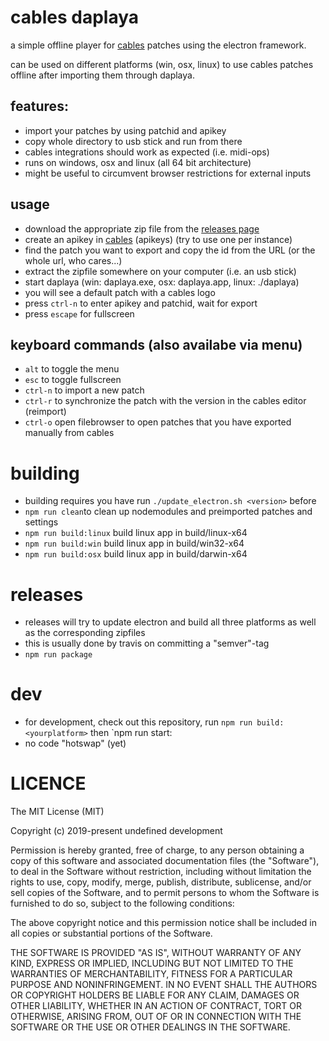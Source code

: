 # cables daplaya

a simple offline player for [cables](https://cables.gl) patches using the electron framework.

can be used on different platforms (win, osx, linux) to use cables patches offline after importing them through daplaya.

## features:
* import your patches by using patchid and apikey
* copy whole directory to usb stick and run from there
* cables integrations should work as expected (i.e. midi-ops)
* runs on windows, osx and linux (all 64 bit architecture)
* might be useful to circumvent browser restrictions for external inputs

## usage
* download the appropriate zip file from the [releases page](https://github.com/cables-gl/cables-daplaya/releases)
* create an apikey in [cables](https://cables.gl/settings) (apikeys) (try to use one per instance)
* find the patch you want to export and copy the id from the URL (or the whole url, who cares...)
* extract the zipfile somewhere on your computer (i.e. an usb stick)
* start daplaya (win: daplaya.exe, osx: daplaya.app, linux: ./daplaya)
* you will see a default patch with a cables logo
* press `ctrl-n` to enter apikey and patchid, wait for export
* press `escape` for fullscreen

## keyboard commands (also availabe via menu)
* `alt` to toggle the menu
* `esc` to toggle fullscreen
* `ctrl-n` to import a new patch
* `ctrl-r` to synchronize the patch with the version in the cables editor (reimport)
* `ctrl-o` open filebrowser to open patches that you have exported manually from cables
  
# building
* building requires you have run `./update_electron.sh <version>` before
* `npm run clean`to clean up nodemodules and preimported patches and settings
* `npm run build:linux` build linux app in build/linux-x64
* `npm run build:win` build linux app in build/win32-x64
* `npm run build:osx` build linux app in build/darwin-x64

# releases
* releases will try to update electron and build all three platforms as well as the corresponding zipfiles
* this is usually done by travis on committing a "semver"-tag
* `npm run package`

# dev
* for development, check out this repository, run `npm run build:<yourplatform>` then `npm run start:<yourplatform>
* no code "hotswap" (yet)

# LICENCE

The MIT License (MIT)

Copyright (c) 2019-present undefined development

Permission is hereby granted, free of charge, to any person obtaining a copy of this software and associated documentation files (the "Software"), to deal in the Software without restriction, including without limitation the rights to use, copy, modify, merge, publish, distribute, sublicense, and/or sell copies of the Software, and to permit persons to whom the Software is furnished to do so, subject to the following conditions:

The above copyright notice and this permission notice shall be included in all copies or substantial portions of the Software.

THE SOFTWARE IS PROVIDED "AS IS", WITHOUT WARRANTY OF ANY KIND, EXPRESS OR IMPLIED, INCLUDING BUT NOT LIMITED TO THE WARRANTIES OF MERCHANTABILITY, FITNESS FOR A PARTICULAR PURPOSE AND NONINFRINGEMENT. IN NO EVENT SHALL THE AUTHORS OR COPYRIGHT HOLDERS BE LIABLE FOR ANY CLAIM, DAMAGES OR OTHER LIABILITY, WHETHER IN AN ACTION OF CONTRACT, TORT OR OTHERWISE, ARISING FROM, OUT OF OR IN CONNECTION WITH THE SOFTWARE OR THE USE OR OTHER DEALINGS IN THE SOFTWARE.